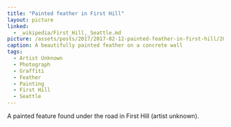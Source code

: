 ```yaml
---
title: "Painted feather in First Hill"
layout: picture
linked:
  - _wikipedia/First_Hill,_Seattle.md
picture: /assets/posts/2017/2017-02-12-painted-feather-in-first-hill/2017-02-12-painted-feather-in-first-hill-smaller.jpg
caption: A beautifully painted feather on a concrete wall
tags:
  - Artist Unknown
  - Photograph
  - Graffiti
  - Feather
  - Painting
  - First Hill
  - Seattle
---
```

A painted feature found under the road in First Hill (artist unknown).
